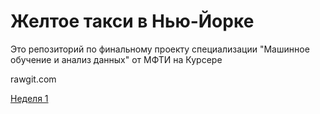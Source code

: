# Желтое такси в Нью-Йорке

Это репозиторий по финальному проекту специализации "Машинное обучение и анализ данных" от МФТИ на Курсере


rawgit.com 

[Неделя 1](http://htmlpreview.github.com/?https://github.com/yurkai/taxi/blob/master/taxi03.html)
